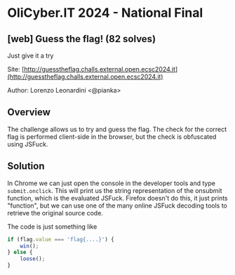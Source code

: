 # OliCyber.IT 2024 - National Final

## [web] Guess the flag! (82 solves)

Just give it a try

Site: [http://guesstheflag.challs.external.open.ecsc2024.it](http://guesstheflag.challs.external.open.ecsc2024.it)

Author: Lorenzo Leonardini <@pianka>

## Overview

The challenge allows us to try and guess the flag. The check for the correct flag is performed client-side in the browser, but the check is obfuscated using JSFuck.

## Solution

In Chrome we can just open the console in the developer tools and type `submit.onclick`. This will print us the string representation of the onsubmit function, which is the evaluated JSFuck. Firefox doesn't do this, it just prints "function", but we can use one of the many online JSFuck decoding tools to retrieve the original source code.

The code is just something like

```js
if (flag.value === 'flag{....}') {
	win();
} else {
	loose();
}
```
